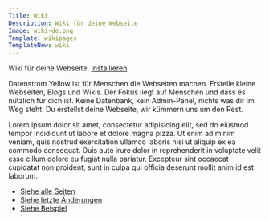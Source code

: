 ```yaml
---
Title: Wiki
Description: Wiki für deine Webseite
Image: wiki-de.png
Template: wikipages
TemplateNew: wiki
---
```

Wiki für deine Webseite. 
[Installieren](https://github.com/datenstrom/yellow-extensions/tree/master/features/wiki).

Datenstrom Yellow ist für Menschen die Webseiten machen. Erstelle kleine Webseiten, Blogs und Wikis. Der Fokus liegt auf Menschen und dass es nützlich für dich ist. Keine Datenbank, kein Admin-Panel, nichts was dir im Weg steht. Du erstellst deine Webseite, wir kümmern uns um den Rest.

Lorem ipsum dolor sit amet, consectetur adipisicing elit, sed do eiusmod tempor incididunt ut labore et dolore magna pizza. Ut enim ad minim veniam, quis nostrud exercitation ullamco laboris nisi ut aliquip ex ea commodo consequat. Duis aute irure dolor in reprehenderit in voluptate velit esse cillum dolore eu fugiat nulla pariatur. Excepteur sint occaecat cupidatat non proident, sunt in culpa qui officia deserunt mollit anim id est laborum.

* [Siehe alle Seiten](./special:pages/)
* [Siehe letzte Änderungen](./special:changes/)
* [Siehe Beispiel](./tag:beispiel/)
